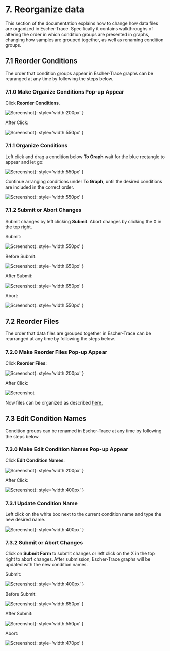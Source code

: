 # 7. Reorganize data
This section of the documentation explains how to change how data files are organized in Escher-Trace. Specifically it contains walkthroughs of altering the order in which condition groups are presented in graphs, changing how samples are grouped together, as well as renaming condition groups. 

## 7.1 Reorder Conditions
The order that condition groups appear in Escher-Trace graphs can be rearanged at any time by following the steps below.

### 7.1.0 Make Organize Conditions Pop-up Appear

Click **Reorder Conditions**.

![Screenshot](../img/ReorderConditionsHover.png){: style='width:200px' }

After Click:

![Screenshot](img/ReorderConditions.png){: style='width:550px' }


### 7.1.1 Organize Conditions
Left click and drag a condition below **To Graph** wait for the blue rectangle to appear and let go:

![Screenshot](img/ReorderConditionsEx.png){: style='width:550px' }
 
Continue arranging conditions under **To Graph**, until the desired conditions are included in the correct order.

![Screenshot](img/ReorderConditionsFinish.png){: style='width:550px' }
 
### 7.1.2 Submit or Abort Changes
Submit changes by left clicking **Submit**. Abort changes by clicking the X in the top right.

Submit:

![Screenshot](img/ReorderConditionsSubmit.png){: style='width:550px' }
 
Before Submit:

![Screenshot](img/ReorderConditionsBefore.png){: style='width:650px' }
 
After Submit:
 
![Screenshot](img/ReorderConditionsAfter.png){: style='width:650px' }

Abort:

![Screenshot](img/ReorderConditionsAbort.png){: style='width:550px' }

## 7.2 Reorder Files
The order that data files are grouped together in Escher-Trace can be rearranged at any time by following the steps below.

### 7.2.0 Make Reorder Files Pop-up Appear
Click **Reorder Files**:

![Screenshot](../img/ReorderFilesHover.png){: style='width:200px' }
 
After Click:

![Screenshot](img/ReorderFiles.png)
 
Now files can be organized as described [here.](../GettingStarted/#133-organize-samples)
## 7.3 Edit Condition Names
Condition groups can be renamed in Escher-Trace at any time by following the steps below.

### 7.3.0 Make Edit Condition Names Pop-up Appear
Click **Edit Condition Names**:

![Screenshot](../img/EditConditionNamesHover.png){: style='width:200px' }
 
After Click:

![Screenshot](img/EditConditions.png){: style='width:400px' }
 
### 7.3.1 Update Condition Name
Left click on the white box next to the current condition name and type the new desired name. 

![Screenshot](img/EditConditionsType.png){: style='width:400px' }
 
### 7.3.2 Submit or Abort Changes
Click on **Submit Form** to submit changes or left click on the X in the top right to abort changes. After submission, Escher-Trace graphs will be updated with the new condition names.

Submit:

![Screenshot](img/EditConditionsSubmit.png){: style='width:400px' }
 
Before Submit:

![Screenshot](img/EditConditionsBefore.png){: style='width:650px' }
 
After Submit:

![Screenshot](img/EditConditionsAfter.png){: style='width:550px' }
 
Abort:

![Screenshot](img/EditConditionsAbort.png){: style='width:470px' }

